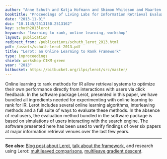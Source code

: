 ```yaml
---
author: "Anne Schuth and Katja Hofmann and Shimon Whiteson and Maarten de Rijke"
booktitle: "Proceedings of Living Labs for Information Retrieval Evaluation workshop at CIKM'13"
date: "2013-11-01"
doi: "10.1145/2513150.2513162"
key: schuth2013lerot
keywords: "learning to rank, online learning, workshop"
layout: publication
redirect_from: /publications/schuth_lerot_2013.html
pdf: /assets/schuth-lerot-2013.pdf
title: "Lerot: an Online Learning to Rank Framework"
type: inproceedings
shield: workshop-CIKM-green
year: "2013"
bitbucket: https://bitbucket.org/ilps/lerot/src/master/
---
```


Online learning to rank methods for IR allow retrieval systems to optimize their own performance directly from
interactions with users via click feedback. In the software package Lerot, presented in this paper, we have bundled all
ingredients needed for experimenting with online learning to rank for IR. Lerot includes several online learning
algorithms, interleaving methods and a full suite of ways to evaluate these methods. In the absence of real users, the
evaluation method bundled in the software package is based on simulations of users interacting with the search engine.
The software presented here has been used to verify findings of over six papers at major information retrieval venues
over the last few years.

---

**See also:** [Blog post about Lerot](/lerot/), [talk about the framework](/talks/lerot-an-online-learning-to-rank-framework-2013.html), and research using Lerot: [multileaved comparisons](/publications/schuth2014multileaved.html), [multileave gradient descent](/publications/schuth2015mgd.html).
